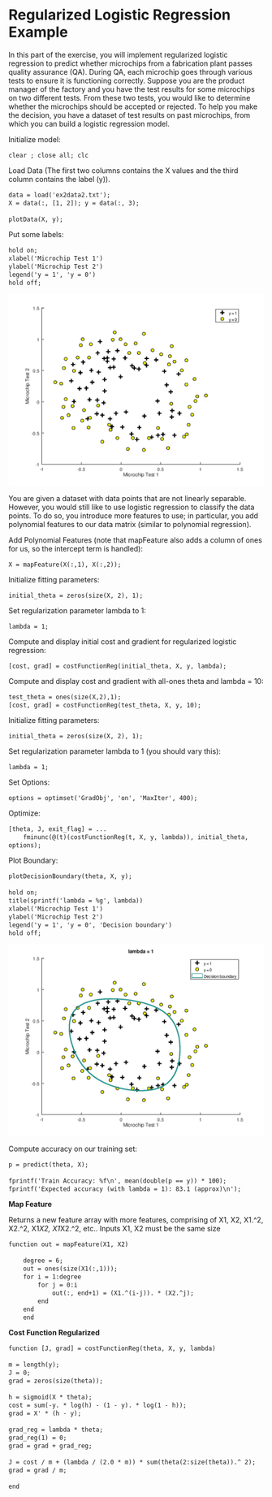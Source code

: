 # Regularized Logistic Regression Example

In this part of the exercise, you will implement regularized logistic regression to predict whether microchips from a fabrication plant passes quality assurance (QA). During QA, each microchip goes through various tests to ensure it is functioning correctly.
Suppose you are the product manager of the factory and you have the test results for some microchips on two different tests. From these two tests, you would like to determine whether the microchips should be accepted or rejected. To help you make the decision, you have a dataset of test results on past microchips, from which you can build a logistic regression model.

Initialize model:

	clear ; close all; clc

Load Data (The first two columns contains the X values and the third column contains the label (y)).

	data = load('ex2data2.txt');
	X = data(:, [1, 2]); y = data(:, 3);

	plotData(X, y);

Put some labels:
	
	hold on;
	xlabel('Microchip Test 1')
	ylabel('Microchip Test 2')
	legend('y = 1', 'y = 0')
	hold off;

![alt text](/Week_3/Octave_MatlabTutorials/Assets/RegularizedLogisticRegressionDataPlot.png)

You are given a dataset with data points that are not linearly separable. However, you would still like to use logistic regression to classify the data points. To do so, you introduce more features to use; in particular, you add polynomial features to our data matrix (similar to polynomial regression).

Add Polynomial Features (note that mapFeature also adds a column of ones for us, so the intercept term is handled):

	X = mapFeature(X(:,1), X(:,2));

Initialize fitting parameters:

	initial_theta = zeros(size(X, 2), 1);

Set regularization parameter lambda to 1:

	lambda = 1;

Compute and display initial cost and gradient for regularized logistic regression:

	[cost, grad] = costFunctionReg(initial_theta, X, y, lambda);

Compute and display cost and gradient with all-ones theta and lambda = 10:

	test_theta = ones(size(X,2),1);
	[cost, grad] = costFunctionReg(test_theta, X, y, 10);

Initialize fitting parameters:

	initial_theta = zeros(size(X, 2), 1);

Set regularization parameter lambda to 1 (you should vary this):

	lambda = 1;

Set Options:
	
	options = optimset('GradObj', 'on', 'MaxIter', 400);

Optimize:

	[theta, J, exit_flag] = ...
		fminunc(@(t)(costFunctionReg(t, X, y, lambda)), initial_theta, options);

Plot Boundary:

	plotDecisionBoundary(theta, X, y);

	hold on;
	title(sprintf('lambda = %g', lambda))
	xlabel('Microchip Test 1')
	ylabel('Microchip Test 2')
	legend('y = 1', 'y = 0', 'Decision boundary')
	hold off;

![alt text](/Week_3/Octave_MatlabTutorials/Assets/RegularizedLogisticRegressionDataPlot2.png)

Compute accuracy on our training set:
	
	p = predict(theta, X);

	fprintf('Train Accuracy: %f\n', mean(double(p == y)) * 100);
	fprintf('Expected accuracy (with lambda = 1): 83.1 (approx)\n');

__Map Feature__

Returns a new feature array with more features, comprising of X1, X2, X1.^2, X2.^2, X1*X2, X1*X2.^2, etc..
Inputs X1, X2 must be the same size

	function out = mapFeature(X1, X2)

		degree = 6;
		out = ones(size(X1(:,1)));
		for i = 1:degree
    		for j = 0:i
        		out(:, end+1) = (X1.^(i-j)). * (X2.^j);
    		end
		end
		end

__Cost Function Regularized__

	function [J, grad] = costFunctionReg(theta, X, y, lambda)

	m = length(y); 
	J = 0;
	grad = zeros(size(theta));

	h = sigmoid(X * theta);
	cost = sum(-y. * log(h) - (1 - y). * log(1 - h));
	grad = X' * (h - y);

	grad_reg = lambda * theta;
	grad_reg(1) = 0;
	grad = grad + grad_reg;

	J = cost / m + (lambda / (2.0 * m)) * sum(theta(2:size(theta)).^ 2);
	grad = grad / m;

	end





